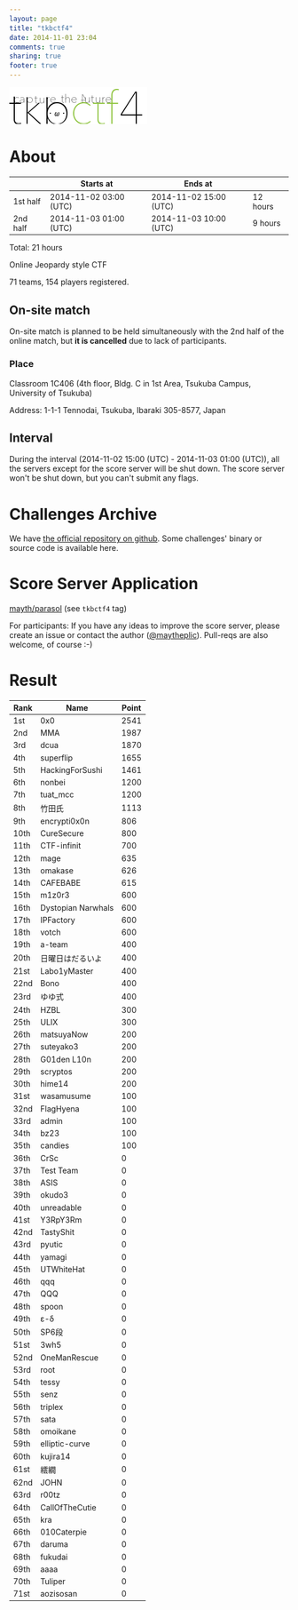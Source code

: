 ```yaml
---
layout: page
title: "tkbctf4"
date: 2014-11-01 23:04
comments: true
sharing: true
footer: true
---
```


![tkbctf4 logo](/images/4th_logo.png)

# About

|          | Starts at              | Ends at                |          |
|----------|------------------------|------------------------|----------|
| 1st half | 2014-11-02 03:00 (UTC) | 2014-11-02 15:00 (UTC) | 12 hours |
| 2nd half | 2014-11-03 01:00 (UTC) | 2014-11-03 10:00 (UTC) | 9 hours  |

Total: 21 hours

Online Jeopardy style CTF

71 teams, 154 players registered.

## On-site match

On-site match is planned to be held simultaneously with the 2nd half of the online match, but __it is cancelled__ due to lack of participants.

### Place
Classroom 1C406 (4th floor, Bldg. C in 1st Area, Tsukuba Campus, University of Tsukuba)

Address: 1-1-1 Tennodai, Tsukuba, Ibaraki 305-8577, Japan

## Interval

During the interval (2014-11-02 15:00 (UTC) - 2014-11-03 01:00 (UTC)), all the servers except for the score server will be shut down. The score server won't be shut down, but you can't submit any flags.

# Challenges Archive

We have [the official repository on github](https://github.com/tkbctf/tkbctf4). Some challenges' binary or source code is available here.

# Score Server Application

[mayth/parasol](https://github.com/mayth/parasol) (see `tkbctf4` tag)

For participants: If you have any ideas to improve the score server, please create an issue or contact the author ([@maytheplic](https://twitter.com/maytheplic)). Pull-reqs are also welcome, of course :-)

# Result

| Rank | Name               | Point |
|------|--------------------|-------|
| 1st  | 0x0                | 2541  |
| 2nd  | MMA                | 1987  |
| 3rd  | dcua               | 1870  |
| 4th  | superflip          | 1655  |
| 5th  | HackingForSushi    | 1461  |
| 6th  | nonbei             | 1200  |
| 7th  | tuat\_mcc          | 1200  |
| 8th  | 竹田氏             | 1113  |
| 9th  | encrypti0x0n       | 806   |
| 10th | CureSecure         | 800   |
| 11th | CTF-infinit        | 700   |
| 12th | mage               | 635   |
| 13th | omakase            | 626   |
| 14th | CAFEBABE           | 615   |
| 15th | m1z0r3             | 600   |
| 16th | Dystopian Narwhals | 600   |
| 17th | IPFactory          | 600   |
| 18th | votch              | 600   |
| 19th | a-team             | 400   |
| 20th | 日曜日はだるいよ   | 400   |
| 21st | Labo1yMaster       | 400   |
| 22nd | Bono               | 400   |
| 23rd | ゆゆ式             | 400   |
| 24th | HZBL               | 300   |
| 25th | ULIX               | 300   |
| 26th | matsuyaNow         | 200   |
| 27th | suteyako3          | 200   |
| 28th | G01den L10n        | 200   |
| 29th | scryptos           | 200   |
| 30th | hime14             | 200   |
| 31st | wasamusume         | 100   |
| 32nd | FlagHyena          | 100   |
| 33rd | admin              | 100   |
| 34th | bz23               | 100   |
| 35th | candies            | 100   |
| 36th | CrSc               | 0     |
| 37th | Test Team          | 0     |
| 38th | ASIS               | 0     |
| 39th | okudo3             | 0     |
| 40th | unreadable         | 0     |
| 41st | Y3RpY3Rm           | 0     |
| 42nd | TastyShit          | 0     |
| 43rd | pyutic             | 0     |
| 44th | yamagi             | 0     |
| 45th | UTWhiteHat         | 0     |
| 46th | qqq                | 0     |
| 47th | QQQ                | 0     |
| 48th | spoon              | 0     |
| 49th | ε-δ                | 0     |
| 50th | SP6段              | 0     |
| 51st | 3wh5               | 0     |
| 52nd | OneManRescue       | 0     |
| 53rd | root               | 0     |
| 54th | tessy              | 0     |
| 55th | senz               | 0     |
| 56th | triplex            | 0     |
| 57th | sata               | 0     |
| 58th | omoikane           | 0     |
| 59th | elliptic-curve     | 0     |
| 60th | kujira14           | 0     |
| 61st | 繧繝               | 0     |
| 62nd | JOHN               | 0     |
| 63rd | r00tz              | 0     |
| 64th | CallOfTheCutie     | 0     |
| 65th | kra                | 0     |
| 66th | 010Caterpie        | 0     |
| 67th | daruma             | 0     |
| 68th | fukudai            | 0     |
| 69th | aaaa               | 0     |
| 70th | Tuliper            | 0     |
| 71st | aozisosan          | 0     |


